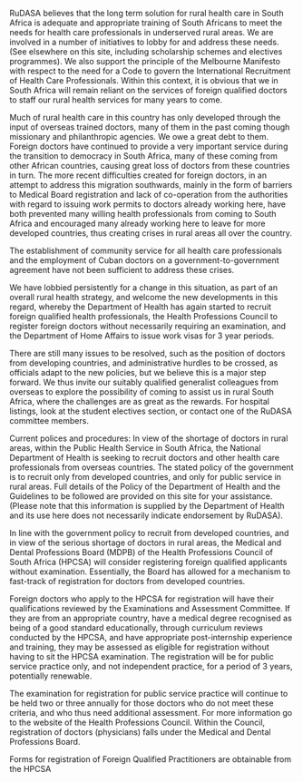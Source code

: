 RuDASA believes that the long term solution for rural health care in South Africa is adequate and appropriate training of South Africans to meet the needs for health care professionals in underserved rural areas. We are involved in a number of initiatives to lobby for and address these needs. (See elsewhere on this site, including scholarship schemes and electives programmes). We also support the principle of the Melbourne Manifesto with respect to the need for a Code to govern the International Recruitment of Health Care Professionals. Within this context, it is obvious that we in South Africa will remain reliant on the services of foreign qualified doctors to staff our rural health services for many years to come.


Much of rural health care in this country has only developed through the input of overseas trained doctors, many of them in the past coming though missionary and philanthropic agencies. We owe a great debt to them. Foreign doctors have continued to provide a very important service during the transition to democracy in South Africa, many of these coming from other African countries, causing great loss of doctors from these countries in turn. The more recent difficulties created for foreign doctors, in an attempt to address this migration southwards, mainly in the form of barriers to Medical Board registration and lack of co-operation from the authorities with regard to issuing work permits to doctors already working here, have both prevented many willing health professionals from coming to South Africa and encouraged many already working here to leave for more developed countries, thus creating crises in rural areas all over the country.

The establishment of community service for all health care professionals and the employment of Cuban doctors on a government-to-government agreement have not been sufficient to address these crises.

We have lobbied persistently for a change in this situation, as part of an overall rural health strategy, and welcome the new developments in this regard, whereby the Department of Health has again started to recruit foreign qualified health professionals, the Health Professions Council to register foreign doctors without necessarily requiring an examination, and the Department of Home Affairs to issue work visas for 3 year periods.

There are still many issues to be resolved, such as the position of doctors from developing countries, and administrative hurdles to be crossed, as officials adapt to the new policies, but we believe this is a major step forward. We thus invite our suitably qualified generalist colleagues from overseas to explore the possibility of coming to assist us in rural South Africa, where the challenges are as great as the rewards. For hospital listings, look at the student electives section, or contact one of the RuDASA committee members.

Current polices and procedures: In view of the shortage of doctors in rural areas, within the Public Health Service in South Africa, the National Department of Health is seeking to recruit doctors and other health care professionals from overseas countries. The stated policy of the government is to recruit only from developed countries, and only for public service in rural areas. Full details of the Policy of the Department of Health and the Guidelines to be followed are provided on this site for your assistance. (Please note that this information is supplied by the Department of Health and its use here does not necessarily indicate endorsement by RuDASA).

In line with the government policy to recruit from developed countries, and in view of the serious shortage of doctors in rural areas, the Medical and Dental Professions Board (MDPB) of the Health Professions Council of South Africa (HPCSA) will consider registering foreign qualified applicants without examination. Essentially, the Board has allowed for a mechanism to fast-track of registration for doctors from developed countries.

Foreign doctors who apply to the HPCSA for registration will have their qualifications reviewed by the Examinations and Assessment Committee. If they are from an appropriate country, have a medical degree recognised as being of a good standard educationally, through curriculum reviews conducted by the HPCSA, and have appropriate post-internship experience and training, they may be assessed as eligible for registration without having to sit the HPCSA examination. The registration will be for public service practice only, and not independent practice, for a period of 3 years, potentially renewable.

The examination for registration for public service practice will continue to be held two or three annually for those doctors who do not meet these criteria, and who thus need additional assessment. For more information go to the website of the Health Professions Council. Within the Council, registration of doctors (physicians) falls under the Medical and Dental Professions Board.

Forms for registration of Foreign Qualified Practitioners are obtainable from the HPCSA